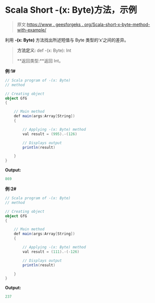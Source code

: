 # Scala Short -(x: Byte)方法，示例

> 原文:[https://www . geesforgeks . org/Scala-short-x-byte-method-with-example/](https://www.geeksforgeeks.org/scala-short-x-byte-method-with-example/)

利用 **-(x: Byte)** 方法找出所述短值与 Byte 类型的‘x’之间的差异。

> **方法定义:** def -(x: Byte): Int
> 
> **返回类型:**返回 Int。

**例:1#**

```scala
// Scala program of -(x: Byte)
// method

// Creating object
object GfG
{ 

    // Main method
    def main(args:Array[String])
    {

        // Applying -(x: Byte) method 
        val result = (995).-(126)

        // Displays output
        println(result)

    }
} 
```

**Output:**

```scala
869

```

**例:2#**

```scala
// Scala program of -(x: Byte)
// method

// Creating object
object GfG
{ 

    // Main method
    def main(args:Array[String])
    {

        // Applying -(x: Byte) method
        val result = (111).-(-126)

        // Displays output
        println(result)

    }
} 
```

**Output:**

```scala
237

```